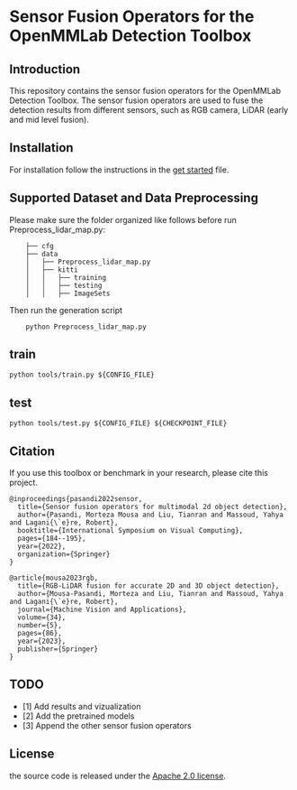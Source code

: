 # Sensor Fusion Operators for the OpenMMLab Detection Toolbox
## Introduction
This repository contains the sensor fusion operators for the OpenMMLab Detection Toolbox. The sensor fusion operators are used to fuse the detection results from different sensors, such as RGB camera, LiDAR  (early and mid level fusion). 
## Installation
For installation follow the instructions in the [get started](./docs/en/get_started.md) file.
## Supported Dataset and Data Preprocessing
Please make sure the folder organized like follows before run Preprocess_lidar_map.py:
    
```
    ├── cfg
    ├── data
    │   ├── Preprocess_lidar_map.py
    │   ├── kitti
    │   │   ├── training
    │   │   ├── testing
    │   │   ├── ImageSets
```
    
  Then run the generation script

```
    python Preprocess_lidar_map.py
```
## train
  ```
  python tools/train.py ${CONFIG_FILE} 
  ```
## test
  ```
  python tools/test.py ${CONFIG_FILE} ${CHECKPOINT_FILE} 
  ```
## Citation
If you use this toolbox or benchmark in your research, please cite this project.
```
@inproceedings{pasandi2022sensor,
  title={Sensor fusion operators for multimodal 2d object detection},
  author={Pasandi, Morteza Mousa and Liu, Tianran and Massoud, Yahya and Lagani{\`e}re, Robert},
  booktitle={International Symposium on Visual Computing},
  pages={184--195},
  year={2022},
  organization={Springer}
}

@article{mousa2023rgb,
  title={RGB-LiDAR fusion for accurate 2D and 3D object detection},
  author={Mousa-Pasandi, Morteza and Liu, Tianran and Massoud, Yahya and Lagani{\`e}re, Robert},
  journal={Machine Vision and Applications},
  volume={34},
  number={5},
  pages={86},
  year={2023},
  publisher={Springer}
}
```

## TODO
- [1] Add results and vizualization
- [2] Add the pretrained models
- [3] Append the other sensor fusion operators

## License
the source code is released under the [Apache 2.0 license](./LICENSE).